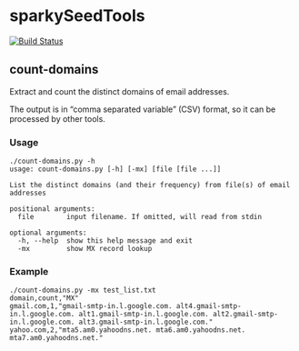 # sparkySeedTools

[![Build Status](https://travis-ci.com/tuck1s/sparkySeedTools.svg?branch=master)](https://travis-ci.com/tuck1s/sparkySeedTools)

## count-domains

Extract and count the distinct domains of email addresses.

The output is in “comma separated variable” (CSV) format, so it can be processed by other tools.

### Usage
```
./count-domains.py -h
usage: count-domains.py [-h] [-mx] [file [file ...]]

List the distinct domains (and their frequency) from file(s) of email addresses

positional arguments:
  file        input filename. If omitted, will read from stdin

optional arguments:
  -h, --help  show this help message and exit
  -mx         show MX record lookup

```

### Example

```
./count-domains.py -mx test_list.txt
domain,count,"MX"
gmail.com,1,"gmail-smtp-in.l.google.com. alt4.gmail-smtp-in.l.google.com. alt1.gmail-smtp-in.l.google.com. alt2.gmail-smtp-in.l.google.com. alt3.gmail-smtp-in.l.google.com."
yahoo.com,2,"mta5.am0.yahoodns.net. mta6.am0.yahoodns.net. mta7.am0.yahoodns.net."
```
